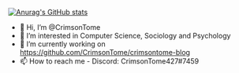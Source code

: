 [![Anurag's GitHub stats](https://github-readme-stats.vercel.app/api?username=CrimsonTome)](https://github.com/anuraghazra/github-readme-stats)  

- 👋 Hi, I’m @CrimsonTome
- 👀 I’m interested in Computer Science, Sociology and Psychology
- 🌱 I’m currently working on <https://github.com/CrimsonTome/crimsontome-blog>
- 📫 How to reach me - Discord: CrimsonTome427#7459
